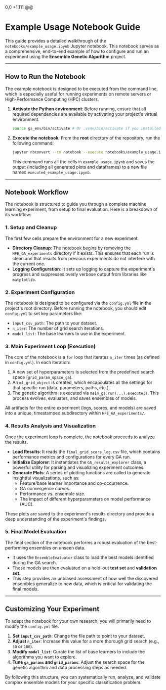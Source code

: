 0,0 +1,111 @@
# Example Usage Notebook Guide

This guide provides a detailed walkthrough of the `notebooks/example_usage.ipynb` Jupyter notebook. This notebook serves as a comprehensive, end-to-end example of how to configure and run an experiment using the **Ensemble Genetic Algorithm** project.

---

## How to Run the Notebook

The example notebook is designed to be executed from the command line, which is especially useful for running experiments on remote servers or High-Performance Computing (HPC) clusters.

1.  **Activate the Python environment**:
    Before running, ensure that all required dependencies are available by activating your project's virtual environment.

    ```bash
    source ga_env/bin/activate # Or .venv/bin/activate if you installed manually
    ```

2.  **Execute the notebook**:
    From the **root** directory of the repository, run the following command:

    ```bash
    jupyter nbconvert --to notebook --execute notebooks/example_usage.ipynb --output notebooks/executed_example_usage.ipynb
    ```

    This command runs all the cells in `example_usage.ipynb` and saves the output (including all generated plots and dataframes) to a new file named `executed_example_usage.ipynb`.

---

## Notebook Workflow

The notebook is structured to guide you through a complete machine learning experiment, from setup to final evaluation. Here is a breakdown of its workflow:

### 1. Setup and Cleanup

The first few cells prepare the environment for a new experiment.

-   **Directory Cleanup**: The notebook begins by removing the `HFE_GA_experiments` directory if it exists. This ensures that each run is clean and that results from previous experiments do not interfere with the current one.
-   **Logging Configuration**: It sets up logging to capture the experiment's progress and suppresses overly verbose output from libraries like `matplotlib`.

### 2. Experiment Configuration

The notebook is designed to be configured via the `config.yml` file in the project's root directory. Before running the notebook, you should edit `config.yml` to set key parameters like:
-   `input_csv_path`: The path to your dataset.
-   `n_iter`: The number of grid search iterations.
-   `model_list`: The base learners to use in the experiment.

### 3. Main Experiment Loop (Execution)

The core of the notebook is a `for` loop that iterates `n_iter` times (as defined in `config.yml`). In each iteration:

1.  A new set of hyperparameters is selected from the predefined search space (`grid_param_space_ga`).
2.  An `ml_grid_object` is created, which encapsulates all the settings for that specific run (data, parameters, paths, etc.).
3.  The genetic algorithm is executed via `main_ga.run(...).execute()`. This process evolves, evaluates, and saves ensembles of models.

All artifacts for the entire experiment (logs, scores, and models) are saved into a unique, timestamped subdirectory within `HFE_GA_experiments/`.

### 4. Results Analysis and Visualization

Once the experiment loop is complete, the notebook proceeds to analyze the results.

-   **Load Results**: It reads the `final_grid_score_log.csv` file, which contains performance metrics and configurations for every GA run.
-   **Initialize Explorer**: It instantiates the `GA_results_explorer` class, a powerful utility for parsing and visualizing experiment outcomes.
-   **Generate Plots**: A series of plotting functions are called to generate insightful visualizations, such as:
    -   Feature/base learner importance and co-occurrence.
    -   GA convergence curves.
    -   Performance vs. ensemble size.
    -   The impact of different hyperparameters on model performance (AUC).

These plots are saved to the experiment's results directory and provide a deep understanding of the experiment's findings.

### 5. Final Model Evaluation

The final section of the notebook performs a robust evaluation of the best-performing ensembles on unseen data.

-   It uses the `EnsembleEvaluator` class to load the best models identified during the GA search.
-   These models are then evaluated on a hold-out **test set** and **validation set**.
-   This step provides an unbiased assessment of how well the discovered ensembles generalize to new data, which is critical for validating the final models.

---

## Customizing Your Experiment

To adapt the notebook for your own research, you will primarily need to modify the `config.yml` file:

1.  **Set `input_csv_path`**: Change the file path to point to your dataset.
2.  **Adjust `n_iter`**: Increase this value for a more thorough grid search (e.g., `50` or `100`).
3.  **Modify `model_list`**: Curate the list of base learners to include the algorithms you want to explore.
4.  **Tune `ga_params` and `grid_params`**: Adjust the search space for the genetic algorithm and data processing steps as needed.

By following this structure, you can systematically run, analyze, and validate complex ensemble models for your specific classification problem.